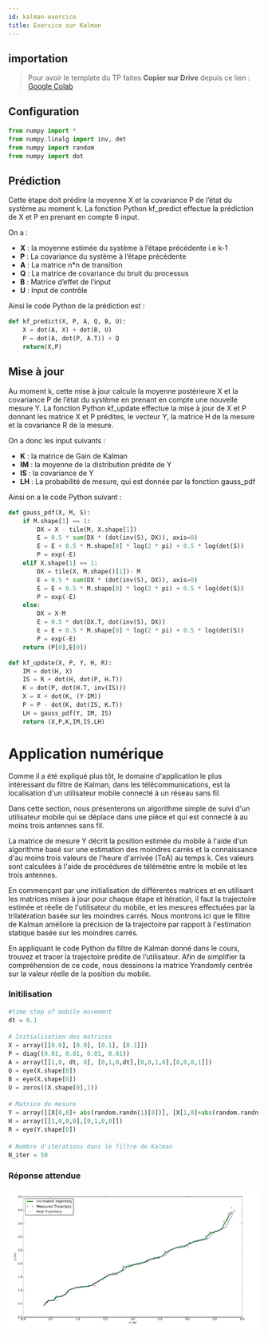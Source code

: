 ```yaml
---
id: kalman-exercice
title: Exercice sur Kalman
---
```

## importation

> Pour avoir le template du TP faites **Copier sur Drive** depuis ce lien : [Google Colab](https://colab.research.google.com/github/MarcEtienneDartus/Financial-Processing-Lab/blob/master/kalman.ipynb)

## Configuration

```python
from numpy import *
from numpy.linalg import inv, det
from numpy import random
from numpy import dot
```

## Prédiction

Cette étape doit prédire la moyenne X et la covariance P de l’état du système au moment k.
La fonction Python kf_predict effectue la prédiction de X et P en prenant en compte 6 input.

On a :

- **X** : la moyenne estimée du système à l’étape précédente i.e k-1
- **P** : La covariance du système à l’étape précédente
- **A** : La matrice n*n de transition
- **Q** : La matrice de covariance du bruit du processus
- **B** : Matrice d’effet de l’input
- **U** : Input de contrôle

Ainsi le code Python de la prédiction est :

```python
def kf_predict(X, P, A, Q, B, U):
    X = dot(A, X) + dot(B, U)
    P = dot(A, dot(P, A.T)) + Q
    return(X,P)
```

## Mise à jour

Au moment k, cette mise à jour calcule la moyenne postérieure X et la covariance P de l’état du système en prenant en compte une nouvelle mesure Y. La fonction Python kf_update effectue la mise à jour de X et P donnant les matrice X et P prédites, le vecteur Y, la matrice H de la mesure et la covariance R de la mesure. 

On a donc les input suivants :
- **K** : la matrice de Gain de Kalman
- **IM** : la moyenne de la distribution prédite de Y
- **IS** : la covariance de Y
- **LH** : La probabilité de mesure, qui est donnée par la fonction gauss_pdf

Ainsi on a le code Python suivant :

```python
def gauss_pdf(X, M, S):
    if M.shape[1] == 1:
        DX = X - tile(M, X.shape[1])
        E = 0.5 * sum(DX * (dot(inv(S), DX)), axis=0)
        E = E + 0.5 * M.shape[0] * log(2 * pi) + 0.5 * log(det(S))
        P = exp(-E)
    elif X.shape[1] == 1:
        DX = tile(X, M.shape()[1])- M
        E = 0.5 * sum(DX * (dot(inv(S), DX)), axis=0)
        E = E + 0.5 * M.shape[0] * log(2 * pi) + 0.5 * log(det(S))
        P = exp(-E)
    else:
        DX = X-M
        E = 0.5 * dot(DX.T, dot(inv(S), DX))
        E = E + 0.5 * M.shape[0] * log(2 * pi) + 0.5 * log(det(S))
        P = exp(-E)
    return (P[0],E[0]) 
```

```python
def kf_update(X, P, Y, H, R):
    IM = dot(H, X)
    IS = R + dot(H, dot(P, H.T))
    K = dot(P, dot(H.T, inv(IS)))
    X = X + dot(K, (Y-IM))
    P = P - dot(K, dot(IS, K.T))
    LH = gauss_pdf(Y, IM, IS)
    return (X,P,K,IM,IS,LH)
```

# Application numérique

Comme il a été expliqué plus tôt, le domaine d'application le plus intéressant du filtre de Kalman, dans les télécommunications, est la localisation d'un utilisateur mobile connecté à un réseau sans fil. 

Dans cette section, nous présenterons un algorithme simple de suivi d'un utilisateur mobile qui se déplace dans une pièce et qui est connecté à au moins trois antennes sans fil.   

La matrice de mesure Y décrit la position estimée du mobile à l'aide d'un algorithme basé sur une estimation des moindres carrés et la connaissance d'au moins trois valeurs de l'heure d'arrivée (ToA) au temps k. Ces valeurs sont calculées à l'aide de procédures de télémétrie entre le mobile et les trois antennes.  

En commençant par une initialisation de différentes matrices et en utilisant les matrices mises à jour pour chaque étape et itération, il faut la trajectoire estimée et réelle de l'utilisateur du mobile, et les mesures effectuées par la trilatération basée sur les moindres carrés. Nous montrons ici que le filtre de Kalman améliore la précision de la trajectoire par rapport à l'estimation statique basée sur les moindres carrés.  

En appliquant le code Python du filtre de Kalman donné dans le cours, trouvez et tracer la trajectoire prédite de l’utilisateur.  Afin de simplifier la compréhension de ce code, nous dessinons la matrice Yrandomly centrée sur la valeur réelle de la position du mobile.

### Initilisation

```python
#time step of mobile movement
dt = 0.1 

# Initialisation des matrices 
X = array([[0.0], [0.0], [0.1], [0.1]])
P = diag((0.01, 0.01, 0.01, 0.01))
A = array([[1,0, dt, 0], [0,1,0,dt],[0,0,1,0],[0,0,0,1]])
Q = eye(X.shape[0])
B = eye(X.shape[0])
U = zeros((X.shape[0],1))

# Matrice de mesure 
Y = array([[X[0,0]+ abs(random.randn(1)[0])], [X[1,0]+abs(random.randn(1)[0])]])
H = array([[1,0,0,0],[0,1,0,0]])
R = eye(Y.shape[0])

# Nombre d'itérations dans le filtre de Kalman 
N_iter = 50
```

### Réponse attendue

![](assets/kalman/graph.png)